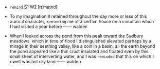 - `remind` S1 W2 [rɪˈmaɪnd]



-  To my imagination it retained throughout the day more or less of this auroral character, `reminding` me of a certain house on a mountain which I had visited a year before —— walden

-  When I looked across the pond from this peak toward the Sudbury meadows, which in time of flood I distinguished elevated perhaps by a mirage in their seething valley, like a coin in a basin, all the earth beyond the pond appeared like a thin crust insulated and floated even by this small sheet of interverting water, and I was `reminded` that this on which I dwelt was but dry land —— walden